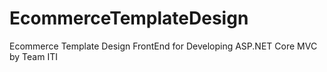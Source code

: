 # EcommerceTemplateDesign
Ecommerce Template Design FrontEnd for Developing ASP.NET Core MVC by Team ITI 
